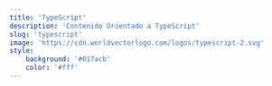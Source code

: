 ```yaml
---
title: 'TypeScript'
description: 'Contenido Orientado a TypeScript'
slug: 'typescript'
image: 'https://cdn.worldvectorlogo.com/logos/typescript-2.svg'
style:
    background: '#017acb'
    color: '#fff'
---
```

